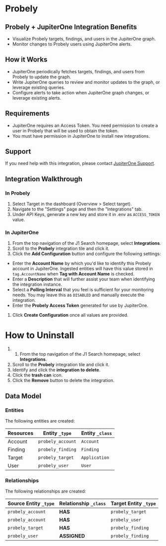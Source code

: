 # Probely

## Probely + JupiterOne Integration Benefits

- Visualize Probely targets, findings, and users in the JupiterOne graph.
- Monitor changes to Probely users using JupiterOne alerts.

## How it Works

- JupiterOne periodically fetches targets, findings, and users from Probely to
  update the graph.
- Write JupiterOne queries to review and monitor updates to the graph, or
  leverage existing queries.
- Configure alerts to take action when JupiterOne graph changes, or leverage
  existing alerts.

## Requirements

- JupiterOne requires an Access Token. You need permission to create a user in
  Probely that will be used to obtain the token.
- You must have permission in JupiterOne to install new integrations.

## Support

If you need help with this integration, please contact
[JupiterOne Support](https://support.jupiterone.io).

## Integration Walkthrough

### In Probely

1. Select Target in the dashboard (Overview > Select target).
2. Navigate to the "Settings" page and then the "Integrations" tab.
3. Under API Keys, generate a new key and store it in .env as `ACCESS_TOKEN`
   value.

### In JupiterOne

1. From the top navigation of the J1 Search homepage, select **Integrations**.
2. Scroll to the **Probely** integration tile and click it.
3. Click the **Add Configuration** button and configure the following settings:

- Enter the **Account Name** by which you'd like to identify this Probely
  account in JupiterOne. Ingested entities will have this value stored in
  `tag.AccountName` when **Tag with Account Name** is checked.
- Enter a **Description** that will further assist your team when identifying
  the integration instance.
- Select a **Polling Interval** that you feel is sufficient for your monitoring
  needs. You may leave this as `DISABLED` and manually execute the integration.
- Enter the **Probely Access Token** generated for use by JupiterOne.

1. Click **Create Configuration** once all values are provided.

# How to Uninstall

1. 1. From the top navigation of the J1 Search homepage, select
      **Integrations**.
2. Scroll to the **Probely** integration tile and click it.
3. Identify and click the **integration to delete**.
4. Click the **trash can** icon.
5. Click the **Remove** button to delete the integration.

<!-- {J1_DOCUMENTATION_MARKER_START} -->
<!--
********************************************************************************
NOTE: ALL OF THE FOLLOWING DOCUMENTATION IS GENERATED USING THE
"j1-integration document" COMMAND. DO NOT EDIT BY HAND! PLEASE SEE THE DEVELOPER
DOCUMENTATION FOR USAGE INFORMATION:

https://github.com/JupiterOne/sdk/blob/main/docs/integrations/development.md
********************************************************************************
-->

## Data Model

### Entities

The following entities are created:

| Resources | Entity `_type`    | Entity `_class` |
| --------- | ----------------- | --------------- |
| Account   | `probely_account` | `Account`       |
| Finding   | `probely_finding` | `Finding`       |
| Target    | `probely_target`  | `Application`   |
| User      | `probely_user`    | `User`          |

### Relationships

The following relationships are created:

| Source Entity `_type` | Relationship `_class` | Target Entity `_type` |
| --------------------- | --------------------- | --------------------- |
| `probely_account`     | **HAS**               | `probely_target`      |
| `probely_account`     | **HAS**               | `probely_user`        |
| `probely_target`      | **HAS**               | `probely_finding`     |
| `probely_user`        | **ASSIGNED**          | `probely_finding`     |

<!--
********************************************************************************
END OF GENERATED DOCUMENTATION AFTER BELOW MARKER
********************************************************************************
-->
<!-- {J1_DOCUMENTATION_MARKER_END} -->
